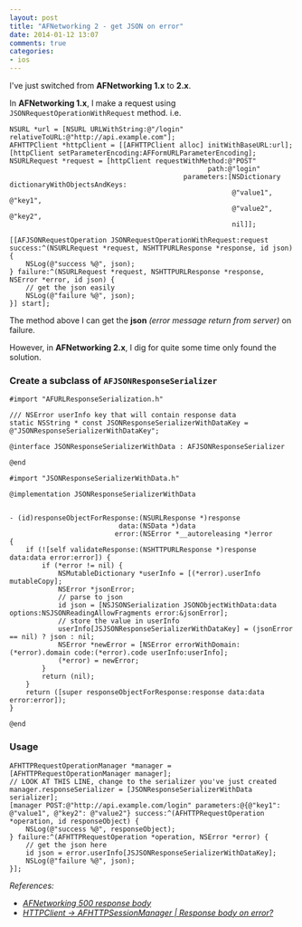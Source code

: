 ```yaml
---
layout: post
title: "AFNetworking 2 - get JSON on error"
date: 2014-01-12 13:07
comments: true
categories: 
- ios
---
```


I've just switched from **AFNetworking 1.x** to **2.x**.

In **AFNetworking 1.x**, I make a request using `JSONRequestOperationWithRequest` method. i.e.

```obj-c ViewController.m
NSURL *url = [NSURL URLWithString:@"/login" relativeToURL:@"http://api.example.com"];
AFHTTPClient *httpClient = [[AFHTTPClient alloc] initWithBaseURL:url];
[httpClient setParameterEncoding:AFFormURLParameterEncoding];
NSURLRequest *request = [httpClient requestWithMethod:@"POST"
                                                 path:@"login"
                                           parameters:[NSDictionary dictionaryWithObjectsAndKeys:
                                                       @"value1", @"key1",
                                                       @"value2", @"key2",
                                                       nil]];

[[AFJSONRequestOperation JSONRequestOperationWithRequest:request success:^(NSURLRequest *request, NSHTTPURLResponse *response, id json) {
    NSLog(@"success %@", json);
} failure:^(NSURLRequest *request, NSHTTPURLResponse *response, NSError *error, id json) {
    // get the json easily
    NSLog(@"failure %@", json);
}] start];
```

The method above I can get the **json** _(error message return from server)_ on failure.

However, in **AFNetworking 2.x**, I dig for quite some time only found the solution.

### Create a subclass of `AFJSONResponseSerializer`

```obj-c JSONResponseSerializerWithData.h
#import "AFURLResponseSerialization.h"

/// NSError userInfo key that will contain response data
static NSString * const JSONResponseSerializerWithDataKey = @"JSONResponseSerializerWithDataKey";

@interface JSONResponseSerializerWithData : AFJSONResponseSerializer

@end
```

```obj-c JSONResponseSerializerWithData.m
#import "JSONResponseSerializerWithData.h"

@implementation JSONResponseSerializerWithData


- (id)responseObjectForResponse:(NSURLResponse *)response
                           data:(NSData *)data
                          error:(NSError *__autoreleasing *)error
{
    if (![self validateResponse:(NSHTTPURLResponse *)response data:data error:error]) {
        if (*error != nil) {
            NSMutableDictionary *userInfo = [(*error).userInfo mutableCopy];
            NSError *jsonError;
            // parse to json
            id json = [NSJSONSerialization JSONObjectWithData:data options:NSJSONReadingAllowFragments error:&jsonError];
            // store the value in userInfo
            userInfo[JSJSONResponseSerializerWithDataKey] = (jsonError == nil) ? json : nil;
            NSError *newError = [NSError errorWithDomain:(*error).domain code:(*error).code userInfo:userInfo];
            (*error) = newError;
        }
        return (nil);
    }
    return ([super responseObjectForResponse:response data:data error:error]);
}

@end
```

### Usage

```obj-c ViewController.m
AFHTTPRequestOperationManager *manager = [AFHTTPRequestOperationManager manager];
// LOOK AT THIS LINE, change to the serializer you've just created
manager.responseSerializer = [JSONResponseSerializerWithData serializer];
[manager POST:@"http://api.example.com/login" parameters:@{@"key1": @"value1", @"key2": @"value2"} success:^(AFHTTPRequestOperation *operation, id responseObject) {
    NSLog(@"success %@", responseObject);
} failure:^(AFHTTPRequestOperation *operation, NSError *error) {
    // get the json here
    id json = error.userInfo[JSJSONResponseSerializerWithDataKey];
    NSLog(@"failure %@", json);
}];
```

_References:_

* _[AFNetworking 500 response body](http://stackoverflow.com/questions/19325235/afnetworking-500-response-body/19383500#19383500)_
* _[HTTPClient -> AFHTTPSessionManager | Response body on error?](https://github.com/AFNetworking/AFNetworking/issues/1397#issuecomment-26139898)_
